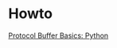 # Howto

[Protocol Buffer Basics: Python](https://developers.google.com/protocol-buffers/docs/pythontutorial)